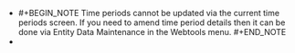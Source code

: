 - #+BEGIN_NOTE
  Time periods cannot be updated via the current time periods screen. If you need to amend time period details then it can be done via Entity Data Maintenance in the Webtools menu.
  #+END_NOTE
-